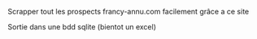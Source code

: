 Scrapper tout les prospects francy-annu.com facilement grâce a ce site

Sortie dans une bdd sqlite (bientot un excel)